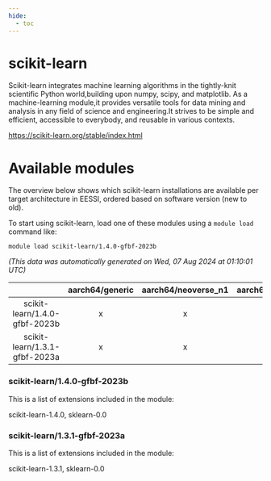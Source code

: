 ```yaml
---
hide:
  - toc
---
```


scikit-learn
============


Scikit-learn integrates machine learning algorithms in the tightly-knit scientific Python world,building upon numpy, scipy, and matplotlib. As a machine-learning module,it provides versatile tools for data mining and analysis in any field of science and engineering.It strives to be simple and efficient, accessible to everybody, and reusable in various contexts.

https://scikit-learn.org/stable/index.html
# Available modules


The overview below shows which scikit-learn installations are available per target architecture in EESSI, ordered based on software version (new to old).

To start using scikit-learn, load one of these modules using a `module load` command like:

```shell
module load scikit-learn/1.4.0-gfbf-2023b
```

*(This data was automatically generated on Wed, 07 Aug 2024 at 01:10:01 UTC)*  

| |aarch64/generic|aarch64/neoverse_n1|aarch64/neoverse_v1|x86_64/generic|x86_64/amd/zen2|x86_64/amd/zen3|x86_64/amd/zen4|x86_64/intel/haswell|x86_64/intel/skylake_avx512|
| :---: | :---: | :---: | :---: | :---: | :---: | :---: | :---: | :---: | :---: |
|scikit-learn/1.4.0-gfbf-2023b|x|x|x|x|x|x|x|x|x|
|scikit-learn/1.3.1-gfbf-2023a|x|x|x|x|x|x|x|x|x|


### scikit-learn/1.4.0-gfbf-2023b

This is a list of extensions included in the module:

scikit-learn-1.4.0, sklearn-0.0

### scikit-learn/1.3.1-gfbf-2023a

This is a list of extensions included in the module:

scikit-learn-1.3.1, sklearn-0.0